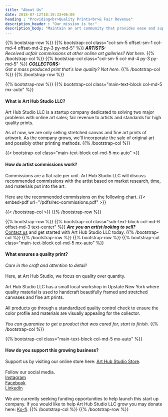 ```yaml
---
title: "About Us"
date: 2018-07-12T18:19:33+06:00
heading : "Providing<br>Quality Prints<br>& Fair Revenue"
description_header : "Our mission is to:" 
description_body: "Maintain an art community that provides ease and support to artists so they may gain fair revenue, while standardizing the quality of Artist's prints to produce the same quality product for collectors with every purchase."
---
```

{{% bootstrap-row %}}
{{% bootstrap-col class="col-sm-5 offset-sm-1 col-md-4 offset-md-2 py-3 py-md-5" %}}
***ARTISTS:***\
*Received unfair commissions at other online art galleries? Not here.*
{{% /bootstrap-col %}}
{{% bootstrap-col class="col-sm-5 col-md-4 py-3 py-md-5" %}}
***COLLECTORS:***\
*Got a mass produced print that's low quality? Not here.*
{{% /bootstrap-col %}}
{{% /bootstrap-row %}}

{{% bootstrap-row %}}
{{% bootstrap-col class="main-text-block col-md-5 mx-auto" %}}

#### What is Art Hub Studio LLC?

Art Hub Studio LLC is a startup company dedicated to solving two major problems with online art sales; fair revenue to artists and standards for high quality prints.

As of now, we are only selling stretched canvas and fine art prints of artwork. As the company grows, we'll incorporate the sale of original art and possibly other printing methods.
{{% /bootstrap-col %}}

{{< bootstrap-col class="main-text-block col-md-5 mx-auto" >}}

#### How do artist commissions work?

Commissions are a flat rate per unit. Art Hub Studio LLC will discuss recommended commissions with the artist based on market research, time, and materials put into the art.\
\
Here are the recommended commissions on the following chart.
{{< embed-pdf url="/pdfs/rec-commissions.pdf" >}}

{{< /bootstrap-col >}}
{{% /bootstrap-row %}}

{{% bootstrap-row %}}
{{% bootstrap-col class="sub-text-block col-md-6 offset-md-3 text-center" %}}
***Are you an artist looking to sell?***\
[Contact us](https://arthub.studio/contact) and get started with Art Hub Studio LLC today.
{{% /bootstrap-col %}}
{{% /bootstrap-row %}}
{{% bootstrap-row %}}
{{% bootstrap-col class="main-text-block col-md-5 mx-auto" %}}

#### What ensures a quality print?

*Care in the craft and attention to detail!*\
\
Here, at Art Hub Studio, we focus on quality over quantity.\
\
Art Hub Studio LLC has a small local workshop in Upstate New York where quality material is used to handcraft beautifully framed and stretched canvases and fine art prints.\
\
All products go through a standardized quality control check to ensure the color profile and materials are visually appealing for the collector.\
\
*You can guarantee to get a product that was cared for, start to finish.*
{{% /bootstrap-col %}}

{{% bootstrap-col class="main-text-block col-md-5 mx-auto" %}}

#### How do you support this growing business?

Support us by visiting our online store here: [Art Hub Studio Store](https://shop.arthub.studio).\
\
Follow our social media.\
[Instagram](https://www.instagram.com/art_hub_studio_llc/)\
[Facebook](https://www.facebook.com/ArtHubStudioLLC/)\
[LinkedIn](https://www.linkedin.com/company/art-hub-studio-llc/)\
\
We are currently seeking funding opportunities to help launch this start up company. If you would like to help Art Hub Studio LLC grow you may donate here: [Ko-fi](https://ko-fi.com/arthubstudiollc).
{{% /bootstrap-col %}}
{{% /bootstrap-row %}}
